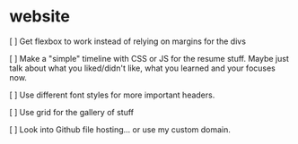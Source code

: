 # website

[ ] Get flexbox to work instead of relying on margins for the divs 

[ ] Make a "simple" timeline with CSS or JS for the resume stuff. Maybe just talk about what you liked/didn't like, what you learned and your focuses now.

[ ] Use different font styles for more important headers. 

[ ] Use grid for the gallery of stuff

[ ] Look into Github file hosting... or use my custom domain. 
